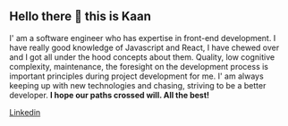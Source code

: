 <h2>Hello there 👋 this is Kaan</h2>
<!--
<img src="https://user-images.githubusercontent.com/42271504/178856089-77061b5d-8fc2-4312-b373-c08cd606a50e.png" width=120px  height=140px>
-->
<p>I' am a software engineer who has expertise in front-end development. I have really good knowledge of Javascript and React, I have chewed over and I got all under the hood concepts about them. Quality, low cognitive complexity, maintenance,
the foresight on the development process is important principles during project development for me. I' am always keeping up with new technologies and chasing, striving to be a better developer. <strong>I hope our paths crossed will. All the best!</strong>  </p>
<a href="https://www.linkedin.com/in/kkaanbayram">Linkedin</a>
<!--




**kaanbayram/kaanbayram** is a ✨ _special_ ✨ repository because its `README.md` (this file) appears on your GitHub profile.

Here are some ideas to get you started:

- 🔭 I’m currently working on ...
- 🌱 I’m currently learning ...
- 👯 I’m looking to collaborate on ...
- 🤔 I’m looking for help with ...
- 💬 Ask me about ...
- 📫 How to reach me: ...
- 😄 Pronouns: ...
- ⚡ Fun fact: ...
-->
